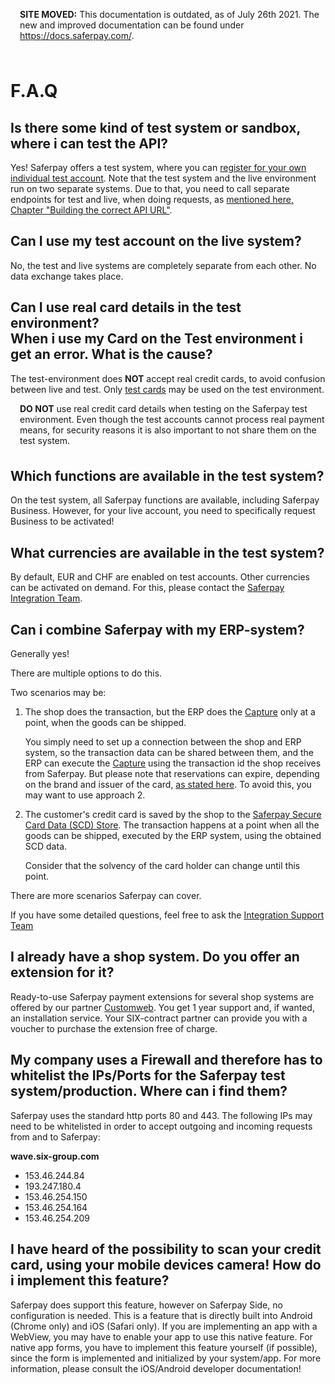 <div class="warning" style="min-height: 75px;">
  <span class="glyphicon glyphicon-exclamation-sign" style="color: rgb(240, 169, 43);font-size: 55px;float: left;height: 75px;margin-right: 15px;margin-top: 0px;"></span>
  <p><strong>SITE MOVED:</strong> This documentation is outdated, as of July 26th 2021. The new and improved documentation can be found under <a href="https://docs.saferpay.com/home/integration-guide/introduction">https://docs.saferpay.com/</a>.</p>
</div>

# F.A.Q

## Is there some kind of test system or sandbox, where i can test the API?

Yes! Saferpay offers a test system, where you can [register for your own individual test account](https://test.saferpay.com/BO/Welcome?lang=en). Note that the test system and the live environment run on two separate systems. Due to that, you need to call separate endpoints for test and live, when doing requests, as [mentioned here, Chapter "Building the correct API URL"](https://saferpay.github.io/jsonapi/index.html#integration).

## Can I use my test account on the live system?

No, the test and live systems are completely separate from each other. No data exchange takes place.

## Can I use real card details in the test environment? <br />When i use my Card on the Test environment i get an error. What is the cause?

The test-environment does **NOT** accept real credit cards, to avoid confusion between live and test.
Only [test cards](paymentmeans.html) may be used on the test environment.

<div class="danger" style="min-height: 75px;">
  <span class="glyphicon glyphicon-remove-sign" style="color: rgb(224, 122, 105);font-size: 55px;height: 75px;float: left;margin-right: 15px;margin-top: 0px;"></span>
  <p><strong>DO NOT</strong> use real credit card details  when testing on the Saferpay test environment. Even though the test accounts cannot process real payment means, for security reasons it is also important to not share them on the test system.</p>
</div>

## Which functions are available in the test system?

On the test system, all Saferpay functions are available, including Saferpay Business. However, for your live account, you need to specifically request Business to be activated!

## What currencies are available in the test system?

By default, EUR and CHF are enabled on test accounts. Other currencies can be activated on demand. For this, please contact the [Saferpay Integration Team](mailto:integration.saferpay@six-payment-services.com?subject=Test%20Account%20Currencies).

## Can i combine Saferpay with my ERP-system?

Generally yes!

There are multiple options to do this.

Two scenarios may be:

1. The shop does the transaction, but the ERP does the [Capture](http://saferpay.github.io/jsonapi/index.html#Payment_v1_Transaction_Capture) only at a point, when the goods can be shipped.

    You simply need to set up a connection between the shop and ERP system, so the transaction data can be shared between them, and the ERP can execute the [Capture](http://saferpay.github.io/jsonapi/index.html#Payment_v1_Transaction_Capture) using the transaction id the shop receives from Saferpay.
But please note that reservations can expire, depending on the brand and issuer of the card, [as stated here](https://saferpay.github.io/sndbx/index.html#capture). To avoid this, you may want to use approach 2.

2. The customer's credit card is saved by the shop to the [Saferpay Secure Card Data (SCD) Store](http://saferpay.github.io/sndbx/scd.html). The transaction happens at a point when all the goods can be shipped, executed by the ERP system, using the obtained SCD data.

    Consider that the solvency of the card holder can change until this point.

There are more scenarios Saferpay can cover.

If you have some detailed questions, feel free to ask the [Integration Support Team](https://saferpay.github.io/sndbx/contact.html)

## I already have a shop system. Do you offer an extension for it?

Ready-to-use Saferpay payment extensions for several shop systems are offered by our partner [Customweb](https://www.sellxed.com/shop/en/eur/extensions/module/payment-service-provider/saferpay.html). You get 1 year support and, if wanted, an installation service. Your SIX-contract partner can provide you with a voucher to purchase the extension free of charge.

## My company uses a Firewall and therefore has to whitelist the IPs/Ports for the Saferpay test system/production. Where can i find them?

Saferpay uses the standard http ports 80 and 443.
The following IPs may need to be whitelisted in order to accept outgoing and incoming requests from and to Saferpay:

**wave.six-group.com**
+ 153.46.244.84
+ 193.247.180.4
+ 153.46.254.150
+ 153.46.254.164
+ 153.46.254.209

## I have heard of the possibility to scan your credit card, using your mobile devices camera! How do i implement this feature?

Saferpay does support this feature, however on Saferpay Side, no configuration is needed. This is a feature that is directly built into Android (Chrome only) and iOS (Safari only). If you are implementing an app with a WebView, you may have to enable your app to use this native feature. For native app forms, you have to implement this feature yourself (if possible), since the form is implemented and initialized by your system/app. For more information, please consult the iOS/Android developer documentation!
